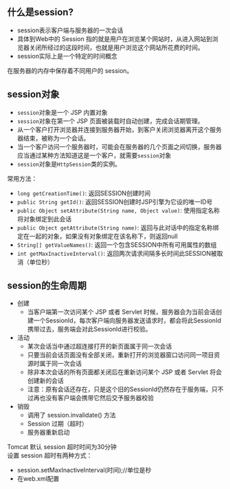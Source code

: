 什么是session?
--------------

* session表示客户端与服务器的一次会话
* 具体到Web中的 Session 指的就是用户在浏览某个网站时，从进入网站到浏览器关闭所经过的这段时间，也就是用户浏览这个网站所花费的时间。
* session实际上是一个特定的时间概念

在服务器的内存中保存着不同用户的 session。

session对象
--------------

* `session`对象是一个 JSP 内置对象
* `session`对象在第一个 JSP 页面被装载时自动创建，完成会话期管理。
* 从一个客户打开浏览器并连接到服务器开始，到客户关闭浏览器离开这个服务器结束，被称为一个会话。
* 当一个客户访问一个服务器时，可能会在服务器的几个页面之间切换，服务器应当通过某种方法知道这是一个客户，就需要`session`对象
* `session`对象是`HttpSession`类的实例。

常用方法：

* `long getCreationTime()`: 返回SESSION创建时间
* `public String getId()`: 返回SESSION创建时JSP引擎为它设的唯一ID号
* `public Object setAttribute(String name, Object value)`: 使用指定名称将对象绑定到此会话
* `public Object getAttribute(String name)`: 返回与此对话中的指定名称绑定在一起的对象，如果没有对象绑定在该名称下，则返回null
* `String[] getValueNames()`: 返回一个包含SESSION中所有可用属性的数组
* `int getMaxInactiveInterval()`: 返回两次请求间隔多长时间此SESSION被取消（单位秒）

session的生命周期
----------

* 创建
	* 当客户端第一次访问某个 JSP 或者 Servlet 时候，服务器会为当前会话创建一个SessionId，每次客户端向服务器发送请求时，都会将此SessionId携带过去，服务端会对此SessionId进行校验。
* 活动
	* 某次会话当中通过超连接打开的新页面属于同一次会话
	* 只要当前会话页面没有全部关闭，重新打开的浏览器窗口访问同一项目资源时属于同一次会话
	* 除非本次会话的所有页面都关闭后在重新访问某个 JSP 或者 Servlet 将会创建新的会话
	* 注意：原有会话还存在，只是这个旧的SessionId仍然存在于服务端，只不过再也没有客户端会携带它然后交予服务器校验
* 销毁
	* 调用了 session.invalidate() 方法
	* Session 过期（超时）
	* 服务器重新启动
	

Tomcat 默认 session 超时时间为30分钟  
设置 session 超时有两种方式：

* session.setMaxInactiveInterval(时间);//单位是秒
*  在web.xml配置

